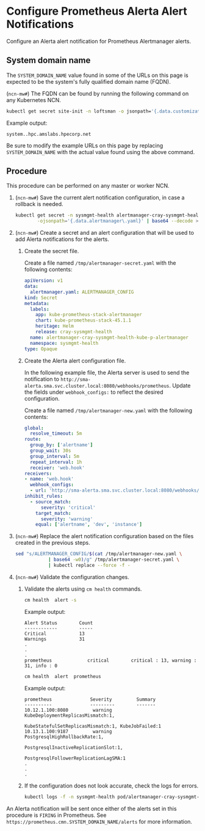 # Configure Prometheus Alerta Alert Notifications

Configure an Alerta alert notification for Prometheus Alertmanager alerts.

## System domain name

The `SYSTEM_DOMAIN_NAME` value found in some of the URLs on this page is expected to be the system's fully qualified domain name (FQDN).

(`ncn-mw#`) The FQDN can be found by running the following command on any Kubernetes NCN.

```bash
kubectl get secret site-init -n loftsman -o jsonpath='{.data.customizations\.yaml}' | base64 -d | yq r - spec.network.dns.external
```

Example output:

```text
system..hpc.amslabs.hpecorp.net
```

Be sure to modify the example URLs on this page by replacing `SYSTEM_DOMAIN_NAME` with the actual value found using the above command.

## Procedure

This procedure can be performed on any master or worker NCN.

1. (`ncn-mw#`) Save the current alert notification configuration, in case a rollback is needed.

    ```bash
    kubectl get secret -n sysmgmt-health alertmanager-cray-sysmgmt-health-kube-p-alertmanager \
            -ojsonpath='{.data.alertmanager\.yaml}' | base64 --decode > /tmp/alertmanager-default.yaml
    ```

1. (`ncn-mw#`) Create a secret and an alert configuration that will be used to add Alerta notifications for the alerts.

    1. Create the secret file.

        Create a file named `/tmp/alertmanager-secret.yaml` with the following contents:

        ```yaml
        apiVersion: v1
        data:
          alertmanager.yaml: ALERTMANAGER_CONFIG
        kind: Secret
        metadata:
          labels:
            app: kube-prometheus-stack-alertmanager
            chart: kube-prometheus-stack-45.1.1
            heritage: Helm
            release: cray-sysmgmt-health
          name: alertmanager-cray-sysmgmt-health-kube-p-alertmanager
          namespace: sysmgmt-health
        type: Opaque
        ```

    1. Create the Alerta alert configuration file.

        In the following example file, the Alerta server is used to send the notification to `http://sma-alerta.sma.svc.cluster.local:8080/webhooks/prometheus`.
        Update the fields under `webhook_configs:` to reflect the desired configuration.

        Create a file named `/tmp/alertmanager-new.yaml` with the following contents:

        ```yaml
        global:
          resolve_timeout: 5m
        route:
          group_by: ['alertname']
          group_wait: 30s
          group_interval: 5m
          repeat_interval: 1h
          receiver: 'web.hook'
        receivers:
        - name: 'web.hook'
          webhook_configs:
          - url: 'http://sma-alerta.sma.svc.cluster.local:8080/webhooks/prometheus'
        inhibit_rules:
          - source_match:
              severity: 'critical'
            target_match:
              severity: 'warning'
            equal: ['alertname', 'dev', 'instance']
        ```

1. (`ncn-mw#`) Replace the alert notification configuration based on the files created in the previous steps.

    ```bash
    sed "s/ALERTMANAGER_CONFIG/$(cat /tmp/alertmanager-new.yaml \
                | base64 -w0)/g" /tmp/alertmanager-secret.yaml \
                | kubectl replace --force -f -
    ```

1. (`ncn-mw#`) Validate the configuration changes.

    1. Validate the alerts using `cm health` commands.

        ```bash
        cm health  alert -s
        ```

       Example output:

       ```text
       Alert Status        Count
       ------------        -----
       Critical            13
       Warnings            31
       .
       .
       . 
       prometheus             critical        critical : 13, warning : 31, info : 0
       ```

       ```bash
       cm health  alert  prometheus
       ```

       Example output:

       ```text
       prometheus              Severity         Summary
       ----------              ---------        -------
       10.12.1.100:8080         warning         KubeDeploymentReplicasMismatch:1,
                                                KubeStatefulSetReplicasMismatch:1, KubeJobFailed:1
       10.13.1.100:9187         warning         PostgresqlHighRollbackRate:1,
                                                PostgresqlInactiveReplicationSlot:1,
                                                PostgresqlFollowerReplicationLagSMA:1
       .
       .
       .
       ```

    1. If the configuration does not look accurate, check the logs for errors.

        ```bash
        kubectl logs -f -n sysmgmt-health pod/alertmanager-cray-sysmgmt-health-kube-p-alertmanager-0 alertmanager
        ```

An Alerta notification will be sent once either of the alerts set in this procedure is `FIRING` in Prometheus.
See `https://prometheus.cmn.SYSTEM_DOMAIN_NAME/alerts` for more information.
